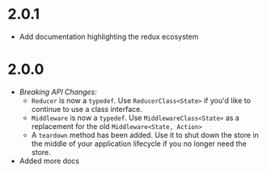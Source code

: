 # 2.0.1

  * Add documentation highlighting the redux ecosystem

# 2.0.0

  * *Breaking API Changes:*
    * `Reducer` is now a `typedef`. Use `ReducerClass<State>` if you'd like to continue to use a class interface.
    * `Middleware` is now a `typedef`. Use `MiddlewareClass<State>` as a replacement for the old `Middleware<State, Action>`
    * A `teardown` method has been added. Use it to shut down the store in the middle of your application lifecycle if you no longer need the store.
  * Added more docs
